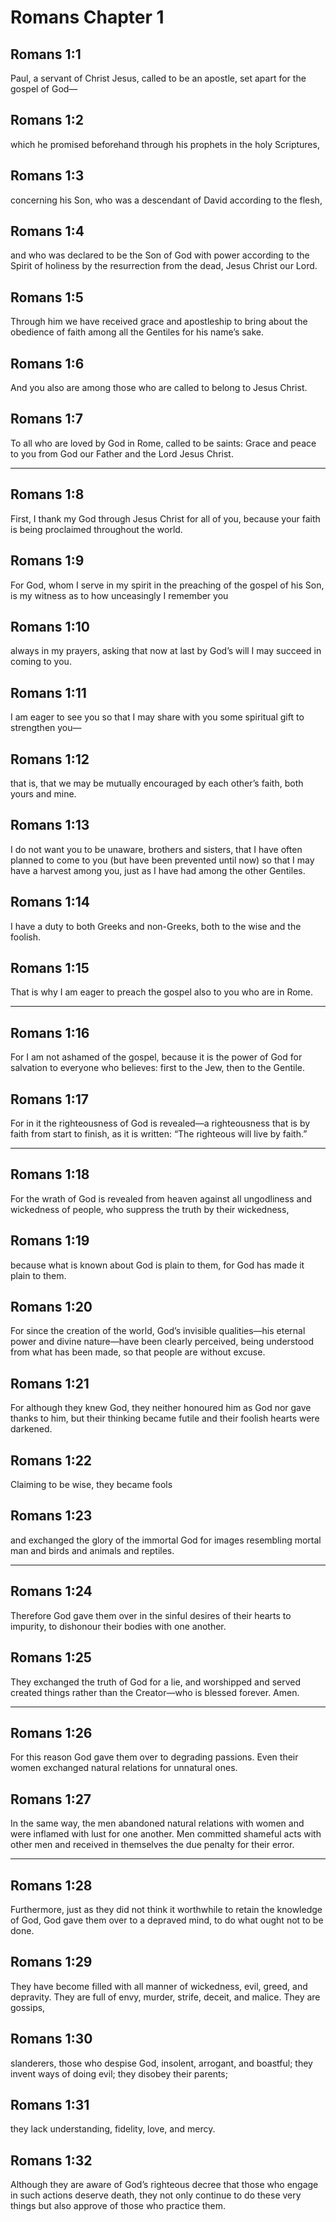 # Romans Chapter 1

## Romans 1:1

Paul, a servant of Christ Jesus, called to be an apostle, set apart for the gospel of God—

## Romans 1:2

which he promised beforehand through his prophets in the holy Scriptures,

## Romans 1:3

concerning his Son, who was a descendant of David according to the flesh,

## Romans 1:4

and who was declared to be the Son of God with power according to the Spirit of holiness by the resurrection from the dead, Jesus Christ our Lord.

## Romans 1:5

Through him we have received grace and apostleship to bring about the obedience of faith among all the Gentiles for his name’s sake.

## Romans 1:6

And you also are among those who are called to belong to Jesus Christ.

## Romans 1:7

To all who are loved by God in Rome, called to be saints: Grace and peace to you from God our Father and the Lord Jesus Christ.

---

## Romans 1:8

First, I thank my God through Jesus Christ for all of you, because your faith is being proclaimed throughout the world.

## Romans 1:9

For God, whom I serve in my spirit in the preaching of the gospel of his Son, is my witness as to how unceasingly I remember you

## Romans 1:10

always in my prayers, asking that now at last by God’s will I may succeed in coming to you.

## Romans 1:11

I am eager to see you so that I may share with you some spiritual gift to strengthen you—

## Romans 1:12

that is, that we may be mutually encouraged by each other’s faith, both yours and mine.

## Romans 1:13

I do not want you to be unaware, brothers and sisters, that I have often planned to come to you (but have been prevented until now) so that I may have a harvest among you, just as I have had among the other Gentiles.

## Romans 1:14

I have a duty to both Greeks and non-Greeks, both to the wise and the foolish.

## Romans 1:15

That is why I am eager to preach the gospel also to you who are in Rome.

---

## Romans 1:16

For I am not ashamed of the gospel, because it is the power of God for salvation to everyone who believes: first to the Jew, then to the Gentile.

## Romans 1:17

For in it the righteousness of God is revealed—a righteousness that is by faith from start to finish, as it is written: “The righteous will live by faith.”

---

## Romans 1:18

For the wrath of God is revealed from heaven against all ungodliness and wickedness of people, who suppress the truth by their wickedness,

## Romans 1:19

because what is known about God is plain to them, for God has made it plain to them.

## Romans 1:20

For since the creation of the world, God’s invisible qualities—his eternal power and divine nature—have been clearly perceived, being understood from what has been made, so that people are without excuse.

## Romans 1:21

For although they knew God, they neither honoured him as God nor gave thanks to him, but their thinking became futile and their foolish hearts were darkened.

## Romans 1:22

Claiming to be wise, they became fools

## Romans 1:23

and exchanged the glory of the immortal God for images resembling mortal man and birds and animals and reptiles.

---

## Romans 1:24

Therefore God gave them over in the sinful desires of their hearts to impurity, to dishonour their bodies with one another.

## Romans 1:25

They exchanged the truth of God for a lie, and worshipped and served created things rather than the Creator—who is blessed forever. Amen.

---

## Romans 1:26

For this reason God gave them over to degrading passions. Even their women exchanged natural relations for unnatural ones.

## Romans 1:27

In the same way, the men abandoned natural relations with women and were inflamed with lust for one another. Men committed shameful acts with other men and received in themselves the due penalty for their error.

---

## Romans 1:28

Furthermore, just as they did not think it worthwhile to retain the knowledge of God, God gave them over to a depraved mind, to do what ought not to be done.

## Romans 1:29

They have become filled with all manner of wickedness, evil, greed, and depravity. They are full of envy, murder, strife, deceit, and malice. They are gossips,

## Romans 1:30

slanderers, those who despise God, insolent, arrogant, and boastful; they invent ways of doing evil; they disobey their parents;

## Romans 1:31

they lack understanding, fidelity, love, and mercy.

## Romans 1:32

Although they are aware of God’s righteous decree that those who engage in such actions deserve death, they not only continue to do these very things but also approve of those who practice them.
